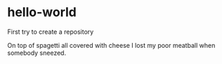 # hello-world
First try to create a repository

On top of spagetti all covered with cheese I lost my poor meatball when somebody sneezed. 
